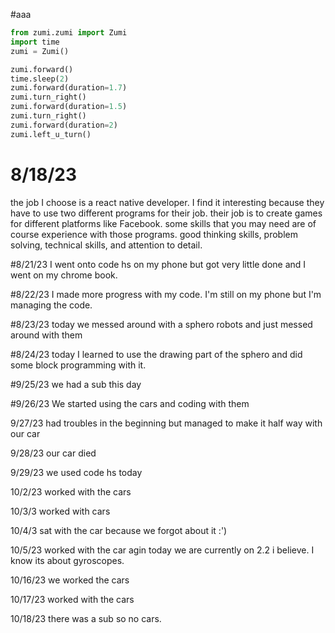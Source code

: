 #aaa
```python
from zumi.zumi import Zumi
import time
zumi = Zumi() 

zumi.forward() 
time.sleep(2) 
zumi.forward(duration=1.7)
zumi.turn_right()
zumi.forward(duration=1.5)
zumi.turn_right()
zumi.forward(duration=2)
zumi.left_u_turn() 

```

# 8/18/23
the job I choose is a react native developer. I find it interesting because they have to use two different programs for their job. their job is to create games for different platforms like Facebook. some skills that you may need are of course experience with those programs. good thinking skills, problem solving, technical skills, and attention to detail. 

#8/21/23
I went onto code hs on my phone but got very little done and I went on my chrome book. 

#8/22/23
I made more progress with my code. I'm still on my phone but I'm managing the code. 

#8/23/23
today we messed around with a sphero robots and just messed around with them

#8/24/23
today I learned to use the drawing part of the sphero and did some block programming with it. 

#9/25/23
we had a sub this day

#9/26/23
We started using the cars and coding with them

9/27/23
had troubles in the beginning but managed to make it half way with our car

9/28/23
our car died 

9/29/23
we used code hs today

10/2/23
worked with the cars

10/3/3
worked with cars

10/4/3
sat with the car because we forgot about it :')

10/5/23
worked with the car agin today we are currently on 2.2 i believe. I know its about gyroscopes.

10/16/23
we worked the cars

10/17/23
worked with the cars

10/18/23
there was a sub so no cars.
